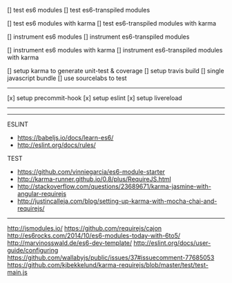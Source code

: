 [] test es6 modules
[] test es6-transpiled modules

[] test es6 modules with karma
[] test es6-transpiled modules with karma

[] instrument es6 modules
[] instrument es6-transpiled modules

[] instrument es6 modules with karma
[] instrument es6-transpiled modules with karma

[] setup karma to generate unit-test & coverage
[] setup travis build
[] single javascript bundle
[] use sourcelabs to test

---

[x] setup precommit-hook
[x] setup eslint
[x] setup livereload


------

---
ESLINT
* https://babeljs.io/docs/learn-es6/
* http://eslint.org/docs/rules/

TEST
* https://github.com/vinniegarcia/es6-module-starter
* http://karma-runner.github.io/0.8/plus/RequireJS.html
* http://stackoverflow.com/questions/23689671/karma-jasmine-with-angular-requirejs
* http://justincalleja.com/blog/setting-up-karma-with-mocha-chai-and-requirejs/

---

http://jsmodules.io/
https://github.com/requirejs/cajon
http://es6rocks.com/2014/10/es6-modules-today-with-6to5/
http://marvinosswald.de/es6-dev-template/
http://eslint.org/docs/user-guide/configuring
https://github.com/wallabyjs/public/issues/37#issuecomment-77685053
https://github.com/kjbekkelund/karma-requirejs/blob/master/test/test-main.js
